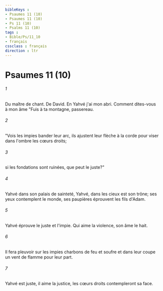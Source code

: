 ```yaml
---
bibleKeys : 
- Psaumes 11 (10)
- Psaumes 11 (10)
- Ps 11 (10)
- Psalms 11 (10)
tags : 
- Bible/Ps/11_10
- français
cssclass : français
direction : ltr
---
```


# Psaumes 11 (10)

###### 1
Du maître de chant. De David. En Yahvé j'ai mon abri. Comment dites-vous à mon âme "Fuis à ta montagne, passereau.
###### 2
"Vois les impies bander leur arc, ils ajustent leur flèche à la corde pour viser dans l'ombre les cœurs droits;
###### 3
si les fondations sont ruinées, que peut le juste?"
###### 4
Yahvé dans son palais de sainteté, Yahvé, dans les cieux est son trône; ses yeux contemplent le monde, ses paupières éprouvent les fils d'Adam.
###### 5
Yahvé éprouve le juste et l'impie. Qui aime la violence, son âme le hait.
###### 6
Il fera pleuvoir sur les impies charbons de feu et soufre et dans leur coupe un vent de flamme pour leur part.
###### 7
Yahvé est juste, il aime la justice, les cœurs droits contempleront sa face.
